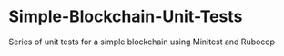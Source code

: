 # Simple-Blockchain-Unit-Tests
Series of unit tests for a simple blockchain using Minitest and Rubocop

